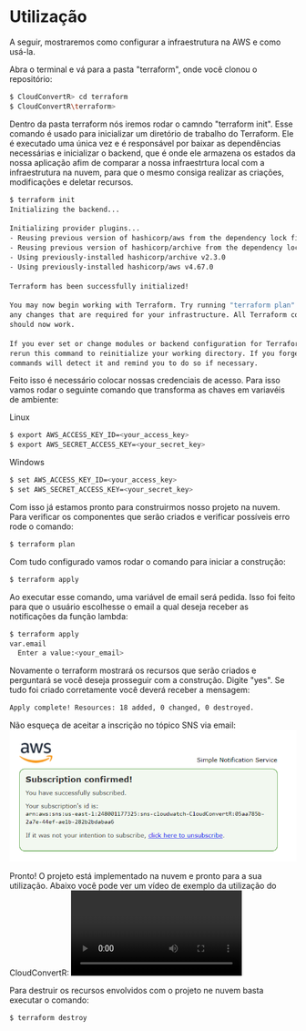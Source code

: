 # Utilização 

A seguir, mostraremos como configurar a infraestrutura na AWS e como usá-la.

Abra o terminal e vá para a pasta "terraform", onde você clonou o repositório:

```bash
$ CloudConvertR> cd terraform
$ CloudConvertR\terraform>
```

Dentro da pasta terraform nós iremos rodar o camndo "terraform init". Esse comando é usado para inicializar um diretório de trabalho do Terraform. Ele é executado uma única vez e é responsável por baixar as dependências necessárias e inicializar o backend, que é onde ele armazena os estados da nossa aplicação afim de comparar a nossa infraestrtura local com a infraestrutura na nuvem, para que o mesmo consiga realizar as criações, modificações e deletar recursos.

```bash
$ terraform init
Initializing the backend...

Initializing provider plugins...
- Reusing previous version of hashicorp/aws from the dependency lock file
- Reusing previous version of hashicorp/archive from the dependency lock file
- Using previously-installed hashicorp/archive v2.3.0
- Using previously-installed hashicorp/aws v4.67.0

Terraform has been successfully initialized!

You may now begin working with Terraform. Try running "terraform plan" to see
any changes that are required for your infrastructure. All Terraform commands
should now work.

If you ever set or change modules or backend configuration for Terraform,
rerun this command to reinitialize your working directory. If you forget, other
commands will detect it and remind you to do so if necessary.
```

Feito isso é necessário colocar nossas credenciais de acesso. Para isso vamos rodar o seguinte comando que transforma as chaves em variavéis de ambiente:

Linux
```bash
$ export AWS_ACCESS_KEY_ID=<your_access_key>
$ export AWS_SECRET_ACCESS_KEY=<your_secret_key>
```

Windows
```bash
$ set AWS_ACCESS_KEY_ID=<your_access_key>
$ set AWS_SECRET_ACCESS_KEY=<your_secret_key>
```

Com isso já estamos pronto para construirmos nosso projeto na nuvem. Para verificar os componentes que serão criados e verificar possíveis erro rode o comando:
```bash
$ terraform plan
```

Com tudo configurado vamos rodar o comando para iniciar a construção:
```bash
$ terraform apply
```

Ao executar esse comando, uma variável de email será pedida. Isso foi feito para que o usuário escolhesse o email a qual deseja receber as notificações da função lambda:
```bash
$ terraform apply
var.email
  Enter a value:<your_email>
```

Novamente o terraform mostrará os recursos que serão criados e perguntará se você deseja prosseguir com a construção. Digite "yes".
Se tudo foi criado corretamente você deverá receber a mensagem:
```bash
Apply complete! Resources: 18 added, 0 changed, 0 destroyed.
```
Não esqueça de aceitar a inscrição no tópico SNS via email:
![snsSubscription](assets/sns_subscription.png)


Pronto!
O projeto está implementado na nuvem e pronto para a sua utilização.
Abaixo você pode ver um vídeo de exemplo da utilização do CloudConvertR:
![type:video](assets/videos/CloudConvertR.mp4)


Para destruir os recursos envolvidos com o projeto ne nuvem basta executar o comando:
```bash
$ terraform destroy
```